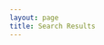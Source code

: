```yaml
---
layout: page
title: Search Results
---
```

<!-- List where search results will be rendered -->
<ul id="search-results" class="post-list"></ul>

<script>
  // Template to generate the JSON to search
  window.store = {
    {% for post in site.posts %}
      "{{ post.url | slugify }}": {
        "title": "{{ post.title | xml_escape }}",
        "date":  {{ post.date | date: "%b %-d, %Y" | jsonify}},
        "author": "{{ post.author | xml_escape }}",
        "category": "{{ post.category | xml_escape }}",
        "content": {{ post.content | strip_html | jsonify }},
        "url": "{{ post.url | xml_escape }}"
      }
      {% unless forloop.last %},{% endunless %}
    {% endfor %}
  };
</script>

<!-- Import lunr.js from unpkg.com -->
<script src="https://unpkg.com/lunr/lunr.js"></script>
<!-- Custom search script which we will create below -->
<script src="/assets/js/search.js"></script>